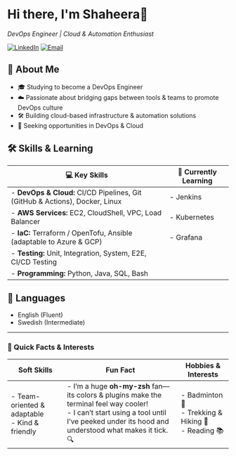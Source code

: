 <!--
**ShaheeraMudasar/ShaheeraMudasar** is a ✨ _special_ ✨ repository because its README.md (this file) appears on your GitHub profile.
-->

# Hi there, I'm Shaheera👋  
_DevOps Engineer | Cloud & Automation Enthusiast_  

[![LinkedIn](https://img.shields.io/badge/LinkedIn-%230077B5.svg?style=for-the-badge&logo=linkedin&logoColor=white)](https://www.linkedin.com/in/shaheera-mudasar) [![Email](https://img.shields.io/badge/Email-D14836?style=for-the-badge&logo=gmail&logoColor=white)](mailto:shaheeramudasar@gmail.com)


## 🔭 About Me
- 🎓 Studying to become a DevOps Engineer  
- ☁️ Passionate about bridging gaps between tools & teams to promote DevOps culture  
- 🛠️ Building cloud-based infrastructure & automation solutions  
- 🌱 Seeking opportunities in DevOps & Cloud

## 🛠 Skills & Learning

| 💻 **Key Skills**                                                                                   | 🌱 **Currently Learning**        |
| ------------------------------------------------------------------------------------------------ | ----------------------------- |
| - **DevOps & Cloud:** CI/CD Pipelines, Git (GitHub & Actions), Docker, Linux                                 | - Jenkins                     |
| - **AWS Services:** EC2, CloudShell, VPC, Load Balancer                                                       | - Kubernetes                  |
| - **IaC:** Terraform / OpenTofu, Ansible (adaptable to Azure & GCP)                                           | - Grafana                     |
| - **Testing:** Unit, Integration, System, E2E, CI/CD  Testing                                        |                               |
| - **Programming:** Python, Java, SQL, Bash                                                          |                               |


## 💬 Languages
- English (Fluent)  
- Swedish (Intermediate)

---

### 🤝 Quick Facts & Interests

| **Soft Skills**                       | **Fun Fact**                                               | **Hobbies & Interests**           |
| ------------------------------------- | ---------------------------------------------------------- | --------------------------------- |
| - Team-oriented & adaptable<br>- Kind & friendly | - I’m a huge **oh-my-zsh** fan—its colors & plugins make the terminal feel way cooler! <br> - I can’t start using a tool until I’ve peeked under its hood and understood what makes it tick. 🔍 | - Badminton 🏸<br>- Trekking & Hiking 🥾<br>- Reading 📚 |


